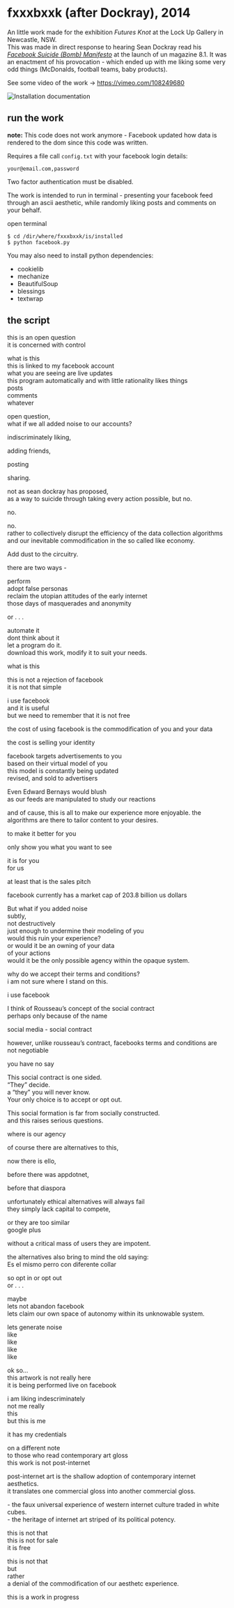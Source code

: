 
# fxxxbxxk (after Dockray), 2014

An little work made for the exhibition *Futures Knot* at the Lock Up Gallery in Newcastle, NSW.  
This was made in direct response to hearing Sean Dockray read his *[Facebook Suicide (Bomb) Manifesto](https://www.wired.com/2010/05/the-facebook-suicide-bomb-manifesto/)* at the launch of un magazine 8.1. It was an enactment of his provocation - which ended up with me liking some very odd things (McDonalds, football teams, baby products).

See some video of the work -> https://vimeo.com/108249680

![Installation documentation](install.jpg)


## run the work

**note:** This code does not work anymore - Facebook updated how data is rendered to the dom since this code was written.

Requires a file call `config.txt` with your facebook login details:

```
your@email.com,password
```

Two factor authentication must be disabled.

The work is intended to run in terminal - presenting your facebook feed through an ascii aesthetic, while randomly liking posts and comments on your behalf.

open terminal

```
$ cd /dir/where/fxxxbxxk/is/installed
$ python facebook.py
```

You may also need to install python dependencies:

- cookielib
- mechanize
- BeautifulSoup
- blessings
- textwrap


## the script

this is an open question    
it is concerned with control    

what is this  
this is linked to my facebook account  
what you are seeing are live updates  
this program automatically and with little rationality likes things  
posts  
comments  
whatever  

open question,  
what if we all added noise to our accounts?  

indiscriminately liking,  

adding friends,  

posting  

sharing.  

not as sean dockray has proposed,  
as a way to suicide through taking every action possible, but no.  

no.  

no.  
rather to collectively disrupt the efficiency of the data collection algorithms and our inevitable commodification in the so called like economy.   

Add dust to the circuitry.  

there are two ways -  

perform  
adopt false personas  
reclaim the utopian attitudes of the early internet  
those days of masquerades and anonymity  

or . . .  

automate it  
dont think about it  
let a program do it.  
download this work, modify it to suit your needs.  

what is this  

this is not a rejection of facebook  
it is not that simple  

i use facebook  
and it is useful  
but we need to remember that it is not free  

the cost of using facebook is the commodification of you and your data  

the cost is selling your identity  

facebook targets advertisements to you  
based on their virtual model of you  
this model is constantly being updated  
revised, and sold to advertisers  

Even Edward Bernays would blush  
as our feeds are manipulated to study our reactions  

and of cause, this is all to make our experience more enjoyable. the algorithms are there to tailor content to your desires.  

to make it better for you  

only show you what you want to see  

it is for you  
for us  

at least that is the sales pitch  

facebook currently has a market cap of 203.8 billion us dollars  

But what if you added noise  
subtly,  
not destructively  
just enough to undermine their modeling of you  
would this ruin your experience?  
or would it be an owning of your data  
of your actions  
would it be the only possible agency within the opaque system.  

why do we accept their terms and conditions?  
i am not sure where I stand on this.  

i use facebook  

I think of Rousseau’s concept of the social contract  
perhaps only because of the name  

social media - social contract  

however, unlike rousseau’s contract, facebooks terms and conditions are not negotiable  

you have no say  

This social contract is one sided.   
“They” decide.  
a “they” you will never know.  
Your only choice is to accept or opt out.  

This social formation is far from socially constructed.  
and this raises serious questions.  

where is our agency  

of course there are alternatives to this,  

now there is ello,  

before there was appdotnet,  

before that diaspora  

unfortunately ethical alternatives will always fail  
they simply lack capital to compete,   

or they are too similar  
google plus  

without a critical mass of users they are impotent.  

the alternatives also bring to mind the old saying:  
Es el mismo perro con diferente collar  

so opt in or opt out  
or . . .  

maybe  
lets not abandon facebook  
lets claim our own space of autonomy within its unknowable system.  

lets generate noise  
like  
like  
like  
like  

ok so...  
this artwork is not really here  
it is being performed live on facebook  

i am liking indescriminately  
not me really  
this  
but this is me  

it has my credentials  

on a different note  
to those who read contemporary art gloss  
this work is not post-internet  

post-internet art is the shallow adoption of contemporary internet aesthetics.  
it translates one commercial gloss into another commercial gloss.  

\- the faux universal experience of western internet culture traded in white cubes.  
\- the heritage of internet art striped of its political potency.  

this is not that  
this is not for sale  
it is free  

this is not that  
but  
rather  
a denial of the commodification of our aesthetc experience.  

this is a work in progress